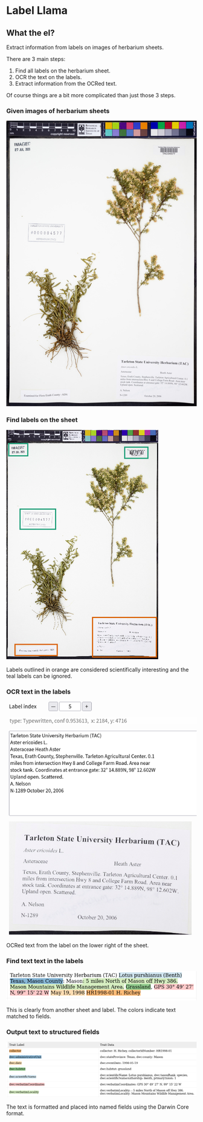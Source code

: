 # Label Llama

## What the el?
Extract information from labels on images of herbarium sheets.

There are 3 main steps:
1. Find all labels on the herbarium sheet.
2. OCR the text on the labels.
3. Extract information from the OCRed text.

Of course things are a bit more complicated than just those 3 steps.

### Given images of herbarium sheets
![Herbarium Sheet](assets/sheet.jpg)

### Find labels on the sheet
![Herbarium Labels](assets/show_labels.png)

Labels outlined in orange are considered scientifically interesting and the teal labels can be ignored.

### OCR text in the labels
![OCRed Text](assets/show_ocr_text.png)

OCRed text from the label on the lower right of the sheet.

### Find text text in the labels
![text.png|Label Text](assets/text.png)

This is clearly from another sheet and label. The colors indicate text matched to fields.

### Output text to structured fields
![Label Traits](assets/traits.png)

The text is formatted and placed into named fields using the Darwin Core format.
